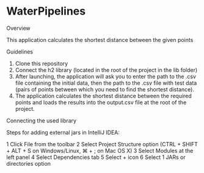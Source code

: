 # WaterPipelines

Overview

This application calculates the shortest distance between the given points

Guidelines

 1. Clone this repository
 2. Connect the h2 library (located in the root of the project in the lib folder)
 3. After launching, the application will ask you to enter the path to the .csv file containing the initial data, then the path to the .csv file with test data (pairs of points between which you need to find the shortest distance).
 4. The application calculates the shortest distance between the required points and loads the results into the output.csv file at the root of the project.

Connecting the used library

Steps for adding external jars in IntelliJ IDEA:

 1 Click File from the toolbar
 2 Select Project Structure option (CTRL + SHIFT + ALT + S on Windows/Linux, ⌘ + ; on Mac OS X)
 3 Select Modules at the left panel
 4 Select Dependencies tab
 5 Select + icon
 6 Select 1 JARs or directories option
